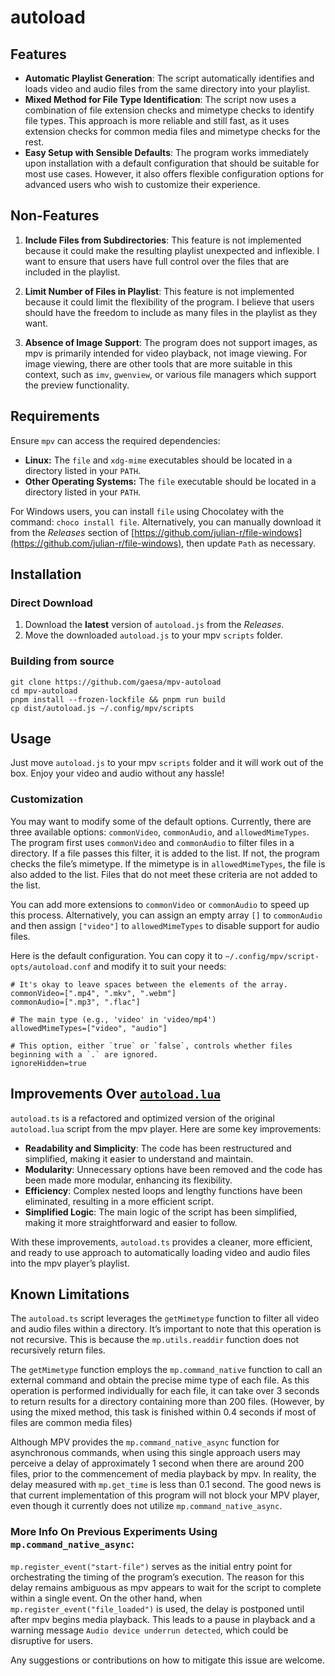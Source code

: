 # autoload

## Features

- **Automatic Playlist Generation**: The script automatically identifies and loads video and audio files from the same directory into your playlist.
- **Mixed Method for File Type Identification**: The script now uses a combination of file extension checks and mimetype checks to identify file types. This approach is more reliable and still fast, as it uses extension checks for common media files and mimetype checks for the rest.
- **Easy Setup with Sensible Defaults**: The program works immediately upon installation with a default configuration that should be suitable for most use cases. However, it also offers flexible configuration options for advanced users who wish to customize their experience.

## Non-Features

1. **Include Files from Subdirectories**: This feature is not implemented because it could make the resulting playlist unexpected and inflexible. I want to ensure that users have full control over the files that are included in the playlist.

2. **Limit Number of Files in Playlist**: This feature is not implemented because it could limit the flexibility of the program. I believe that users should have the freedom to include as many files in the playlist as they want.

3. **Absence of Image Support**: The program does not support images, as mpv is primarily intended for video playback, not image viewing. For image viewing, there are other tools that are more suitable in this context, such as `imv`, `gwenview`, or various file managers which support the preview functionality.

## Requirements

Ensure `mpv` can access the required dependencies:

- **Linux:** The `file` and `xdg-mime` executables should be located in a directory listed in your `PATH`.
- **Other Operating Systems:** The `file` executable should be located in a directory listed in your `PATH`.

For Windows users, you can install `file` using Chocolatey with the command: `choco install file`. Alternatively, you can manually download it from the _Releases_ section of [https://github.com/julian-r/file-windows](https://github.com/julian-r/file-windows), then update `Path` as necessary.

## Installation

### Direct Download

1. Download the **latest** version of `autoload.js` from the _Releases_.
2. Move the downloaded `autoload.js` to your mpv `scripts` folder.

### Building from source

```shell
git clone https://github.com/gaesa/mpv-autoload
cd mpv-autoload
pnpm install --frozen-lockfile && pnpm run build
cp dist/autoload.js ~/.config/mpv/scripts
```

## Usage

Just move `autoload.js` to your mpv `scripts` folder and it will work out of the box. Enjoy your video and audio without any hassle!

### Customization

You may want to modify some of the default options. Currently, there are three available options: `commonVideo`, `commonAudio`, and `allowedMimeTypes`. The program first uses `commonVideo` and `commonAudio` to filter files in a directory. If a file passes this filter, it is added to the list. If not, the program checks the file’s mimetype. If the mimetype is in `allowedMimeTypes`, the file is also added to the list. Files that do not meet these criteria are not added to the list.

You can add more extensions to `commonVideo` or `commonAudio` to speed up this process. Alternatively, you can assign an empty array `[]` to `commonAudio` and then assign `["video"]` to `allowedMimeTypes` to disable support for audio files.

Here is the default configuration. You can copy it to `~/.config/mpv/script-opts/autoload.conf` and modify it to suit your needs:

```
# It's okay to leave spaces between the elements of the array.
commonVideo=[".mp4", ".mkv", ".webm"]
commonAudio=[".mp3", ".flac"]

# The main type (e.g., 'video' in 'video/mp4')
allowedMimeTypes=["video", "audio"]

# This option, either `true` or `false`, controls whether files beginning with a `.` are ignored.
ignoreHidden=true
```

## Improvements Over [ `autoload.lua` ](https://github.com/mpv-player/mpv/blob/master/TOOLS/lua/autoload.lua)

`autoload.ts` is a refactored and optimized version of the original `autoload.lua` script from the mpv player. Here are some key improvements:

- **Readability and Simplicity**: The code has been restructured and simplified, making it easier to understand and maintain.
- **Modularity**: Unnecessary options have been removed and the code has been made more modular, enhancing its flexibility.
- **Efficiency**: Complex nested loops and lengthy functions have been eliminated, resulting in a more efficient script.
- **Simplified Logic**: The main logic of the script has been simplified, making it more straightforward and easier to follow.

With these improvements, `autoload.ts` provides a cleaner, more efficient, and ready to use approach to automatically loading video and audio files into the mpv player’s playlist.

## Known Limitations

The `autoload.ts` script leverages the `getMimetype` function to filter all video and audio files within a directory. It’s important to note that this operation is not recursive. This is because the `mp.utils.readdir` function does not recursively return files.

The `getMimetype` function employs the `mp.command_native` function to call an external command and obtain the precise mime type of each file. As this operation is performed individually for each file, it can take over 3 seconds to return results for a directory containing more than 200 files. (However, by using the mixed method, this task is finished within 0.4 seconds if most of files are common media files)

Although MPV provides the `mp.command_native_async` function for asynchronous commands, when using this single approach users may perceive a delay of approximately 1 second when there are around 200 files, prior to the commencement of media playback by mpv. In reality, the delay measured with `mp.get_time` is less than 0.1 second. The good news is that current implementation of this program will not block your MPV player, even though it currently does not utilize `mp.command_native_async`.

### More Info On Previous Experiments Using `mp.command_native_async`:

`mp.register_event("start-file")` serves as the initial entry point for orchestrating the timing of the program’s execution. The reason for this delay remains ambiguous as mpv appears to wait for the script to complete within a single event. On the other hand, when `mp.register_event("file_loaded")` is used, the delay is postponed until after mpv begins media playback. This leads to a pause in playback and a warning message `Audio device underrun detected`, which could be disruptive for users.

Any suggestions or contributions on how to mitigate this issue are welcome.
